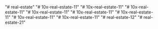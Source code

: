 "# real-estate" 
"# 10x-real-estate-11" 
"# 10x-real-estate-11" 
"# 10x-real-estate-11" 
"# 10x-real-estate-11" 
"# 10x-real-estate-11" 
"# 10x-real-estate-11" 
"# 10x-real-estate-11" 
"# 10x-real-estate-11" 
"# real-estate-12" 
"# real-estate-21" 
